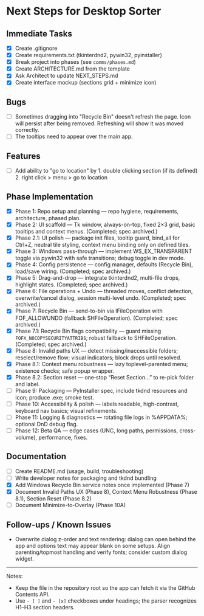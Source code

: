 # Next Steps for Desktop Sorter

## Immediate Tasks
- [x] Create .gitignore
- [x] Create requirements.txt (tkinterdnd2, pywin32, pyinstaller)
- [x] Break project into phases (see `comms/phases.md`)
- [x] Create ARCHITECTURE.md from the template
- [x] Ask Architect to update NEXT_STEPS.md
- [x] Create interface mockup (sections grid + minimize icon)

## Bugs
- [ ] Sometimes dragging into "Recycle Bin" doesn't refresh the page. Icon will persist after being removed. Refreshing will show it was moved correctly.
- [ ] The tooltips need to appear over the main app.

## Features
- [ ] Add ability to "go to location" by 1. double clicking section (if its defined) 2. right click > menu > go to location

## Phase Implementation
- [x] Phase 1: Repo setup and planning — repo hygiene, requirements, architecture, phased plan.
- [x] Phase 2: UI scaffold — Tk window, always-on-top, fixed 2×3 grid, basic tooltips and context menus. (Completed; spec archived.)
- [x] Phase 2.1: UI polish — package init files, tooltip guard, bind_all for Ctrl+Z, neutral tile styling, context menu binding only on defined tiles.
- [x] Phase 3: Windows pass-through — implement WS_EX_TRANSPARENT toggle via pywin32 with safe transitions; debug toggle in dev mode.
- [x] Phase 4: Config persistence — config manager, defaults (Recycle Bin), load/save wiring. (Completed; spec archived.)
- [x] Phase 5: Drag-and-drop — integrate tkinterdnd2, multi-file drops, highlight states. (Completed; spec archived.)
- [x] Phase 6: File operations + Undo — threaded moves, conflict detection, overwrite/cancel dialog, session multi-level undo. (Completed; spec archived.)
- [x] Phase 7: Recycle Bin — send-to-bin via IFileOperation with FOF_ALLOWUNDO (fallback SHFileOperation). (Completed; spec archived.)
- [x] Phase 7.1: Recycle Bin flags compatibility — guard missing `FOFX_NOCOPYSECURITYATTRIBS`; robust fallback to SHFileOperation. (Completed; spec archived.)
- [x] Phase 8: Invalid paths UX — detect missing/inaccessible folders; reselect/remove flow; visual indicators; block drops until resolved.
- [x] Phase 8.1: Context menu robustness — lazy toplevel-parented menu; existence checks; safe popup wrapper.
- [x] Phase 8.2: Section reset — one‑stop “Reset Section…” to re-pick folder and label.
- [ ] Phase 9: Packaging — PyInstaller spec, include tkdnd resources and icon; produce .exe; smoke test.
- [ ] Phase 10: Accessibility & polish — labels readable, high-contrast, keyboard nav basics; visual refinements.
- [ ] Phase 11: Logging & diagnostics — rotating file logs in %APPDATA%; optional DnD debug flag.
- [ ] Phase 12: Beta QA — edge cases (UNC, long paths, permissions, cross-volume), performance, fixes.

## Documentation
- [ ] Create README.md (usage, build, troubleshooting)
- [ ] Write developer notes for packaging and tkdnd bundling
- [x] Add Windows Recycle Bin service notes once implemented (Phase 7)
- [x] Document Invalid Paths UX (Phase 8), Context Menu Robustness (Phase 8.1), Section Reset (Phase 8.2)
- [ ] Document Minimize-to-Overlay (Phase 10A)

## Follow-ups / Known Issues
- Overwrite dialog z-order and text rendering: dialog can open behind the app and options text may appear blank on some setups. Align parenting/topmost handling and verify fonts; consider custom dialog widget.

---

Notes:
- Keep the file in the repository root so the app can fetch it via the GitHub Contents API.
- Use `- [ ]` and `- [x]` checkboxes under headings; the parser recognizes H1–H3 section headers.
